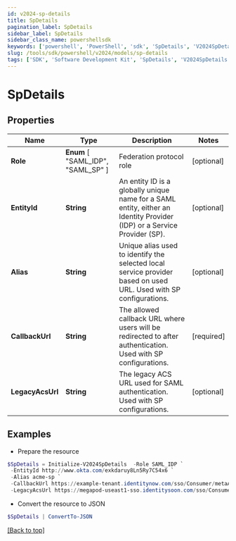 ```yaml
---
id: v2024-sp-details
title: SpDetails
pagination_label: SpDetails
sidebar_label: SpDetails
sidebar_class_name: powershellsdk
keywords: ['powershell', 'PowerShell', 'sdk', 'SpDetails', 'V2024SpDetails'] 
slug: /tools/sdk/powershell/v2024/models/sp-details
tags: ['SDK', 'Software Development Kit', 'SpDetails', 'V2024SpDetails']
---
```



# SpDetails

## Properties

Name | Type | Description | Notes
------------ | ------------- | ------------- | -------------
**Role** |  **Enum** [  "SAML_IDP",    "SAML_SP" ] | Federation protocol role | [optional] 
**EntityId** | **String** | An entity ID is a globally unique name for a SAML entity, either an Identity Provider (IDP) or a Service Provider (SP). | [optional] 
**Alias** | **String** | Unique alias used to identify the selected local service provider based on used URL. Used with SP configurations. | [optional] 
**CallbackUrl** | **String** | The allowed callback URL where users will be redirected to after authentication. Used with SP configurations. | [required]
**LegacyAcsUrl** | **String** | The legacy ACS URL used for SAML authentication. Used with SP configurations. | [optional] 

## Examples

- Prepare the resource
```powershell
$SpDetails = Initialize-V2024SpDetails  -Role SAML_IDP `
 -EntityId http://www.okta.com/exkdaruy8Ln5Ry7C54x6 `
 -Alias acme-sp `
 -CallbackUrl https://example-tenant.identitynow.com/sso/Consumer/metaAlias/example-tenant-sp `
 -LegacyAcsUrl https://megapod-useast1-sso.identitysoon.com/sso/Consumer/metaAlias/acme/sp
```

- Convert the resource to JSON
```powershell
$SpDetails | ConvertTo-JSON
```


[[Back to top]](#) 


